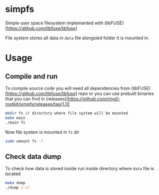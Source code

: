 # simpfs

Simple user space filesystem implemented with (libFUSE)[https://github.com/libfuse/libfuse]

File system stores all data in `data` file alongsied folder it is mounted in.

# Usage

## Compile and run

To compile source code you will need all dependencies from 
(libFUSE)[https://github.com/libfuse/libfuse] repo
or you can use prebuilt binaries that you can find in (releases)[https://github.com/ring0-rootkit/simpfs/releases/tag/1.0]

```bash
mkdir fs // directory where file system will be mounted
make main
./main fs
```

Now file system is mounted in `fs` dir 


```bash
sudo umount fs -f
```

## Check data dump

To check how data is stored inside run inside directory where `data` file is located
```bash
make dump
./dump [-v]
```
